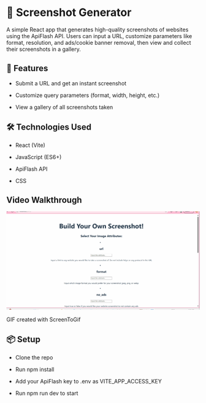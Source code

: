 # 📸 **Screenshot Generator**

A simple React app that generates high-quality screenshots of websites using the ApiFlash API. Users can input a URL, customize parameters like format, resolution, and ads/cookie banner removal, then view and collect their screenshots in a gallery.

## 🚀 **Features**
- Submit a URL and get an instant screenshot

- Customize query parameters (format, width, height, etc.)

- View a gallery of all screenshots taken

## 🛠 **Technologies Used**
- React (Vite)

- JavaScript (ES6+)

- ApiFlash API

- CSS

## **Video Walkthrough**
<img src='Walkthrough.gif' title='Video Walkthrough' width='' alt='Video Walkthrough' />

GIF created with ScreenToGif

## 📦 **Setup**
- Clone the repo

- Run npm install

- Add your ApiFlash key to .env as VITE_APP_ACCESS_KEY

- Run npm run dev to start

